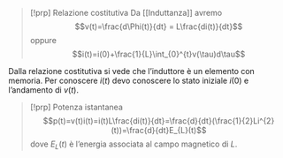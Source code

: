 
>[!prp] Relazione costitutiva
>Da [[Induttanza]] avremo
>$$v(t)=\frac{d\Phi(t)}{dt} = L\frac{di(t)}{dt}$$
>oppure
>$$i(t)=i(0)+\frac{1}{L}\int_{0}^{t}v(\tau)d\tau$$
>

Dalla relazione costitutiva si vede che l’induttore è un elemento con memoria. Per conoscere $i(t)$ devo conoscere lo stato iniziale $i(0)$ e l’andamento di $v(t)$.

>[!prp] Potenza istantanea
>$$p(t)=v(t)i(t)=i(t)L\frac{di(t)}{dt}=\frac{d}{dt}(\frac{1}{2}Li^{2}(t))=\frac{d}{dt}E_{L}(t)$$
>dove $E_{L}(t)$ è l’energia associata al campo magnetico di $L$.

